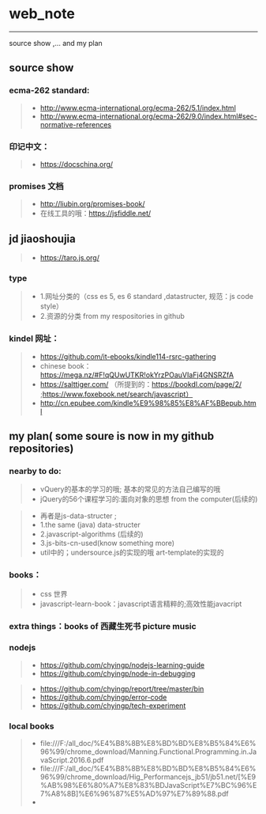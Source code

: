 # web_note

------

source show ,... and my plan

## source show

### ecma-262 standard:
> * http://www.ecma-international.org/ecma-262/5.1/index.html
> * http://www.ecma-international.org/ecma-262/9.0/index.html#sec-normative-references

### 印记中文：
> * https://docschina.org/

### promises 文档
> * http://liubin.org/promises-book/
> * 在线工具的哦：https://jsfiddle.net/

## jd jiaoshoujia
> * https://taro.js.org/

### type
> * 1.网址分类的（css es 5, es 6 standard ,datastructer,  规范：js code style）
> * 2.资源的分类 from my respositories in github

### kindel 网址：
> * https://github.com/it-ebooks/kindle114-rsrc-gathering
> * chinese book： https://mega.nz/#F!qQUwUTKR!okYrzPOauVIaFj4GNSRZfA
> * https://salttiger.com/  （所提到的：https://bookdl.com/page/2/ ;https://www.foxebook.net/search/javascript）
> * http://cn.epubee.com/kindle%E9%98%85%E8%AF%BBepub.html

## my plan( some soure is now in my github repositories)

### nearby to do:
> * vQuery的基本的学习的哦;  基本的常见的方法自己编写的哦
> * jQuery的56个课程学习的:面向对象的思想 from the computer(后续的)
	
> * 再者是js-data-structer ; 
> * 1.the same (java) data-structer 
> * 2.javascript-algorithms (后续的)
> * 3.js-bits-cn-used(know something more)    
> * util中的；undersource.js的实现的哦 art-template的实现的
	
	
### books：
> * css 世界
> * javascript-learn-book：javascript语言精粹的;高效性能javacript

### extra things：books of 西藏生死书  picture music

### nodejs
> * https://github.com/chyingp/nodejs-learning-guide
> * https://github.com/chyingp/node-in-debugging


> * https://github.com/chyingp/report/tree/master/bin
> * https://github.com/chyingp/error-code
> * https://github.com/chyingp/tech-experiment

### local books
> * file:///F:/all_doc/%E4%B8%8B%E8%BD%BD%E8%B5%84%E6%96%99/chrome_download/Manning.Functional.Programming.in.JavaScript.2016.6.pdf
> * file:///F:/all_doc/%E4%B8%8B%E8%BD%BD%E8%B5%84%E6%96%99/chrome_download/Hig_Performancejs_jb51/jb51.net/[%E9%AB%98%E6%80%A7%E8%83%BDJavaScript%E7%BC%96%E7%A8%8B]%E6%96%87%E5%AD%97%E7%89%88.pdf
> * 